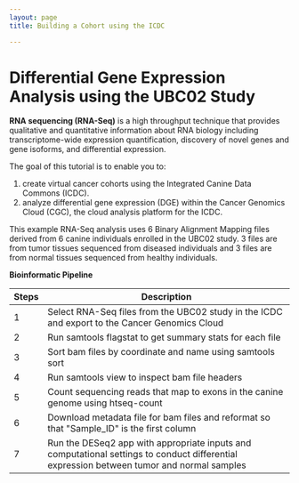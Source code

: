 ```yaml
---
layout: page
title: Building a Cohort using the ICDC

---
```



Differential Gene Expression Analysis using the UBC02 Study
============================================

**RNA sequencing (RNA-Seq)** is a high throughput technique that provides qualitative and quantitative information about RNA biology including transcriptome-wide expression quantification, discovery of novel genes and gene isoforms, and differential expression. 

The goal of this tutorial is to enable you to: 

1. create virtual cancer cohorts using the Integrated Canine Data Commons (ICDC). 
2. analyze differential gene expression (DGE) within the Cancer Genomics Cloud (CGC), the cloud analysis platform for the ICDC.


This example  RNA-Seq analysis uses 6 Binary Alignment Mapping files derived from 6 canine individuals enrolled in the UBC02 study.  3 files are from tumor tissues sequenced from diseased individuals and 3 files are from normal tissues sequenced from healthy individuals.  


**Bioinformatic Pipeline**

| Steps | Description|
| ---|--------|
| 1 | Select RNA-Seq files from the UBC02 study in the ICDC and export to the Cancer Genomics Cloud
| 2 | Run samtools flagstat to get summary stats for each file |
| 3  | Sort bam files by coordinate and name using samtools sort |
| 4 | Run samtools view to inspect bam file headers|
| 5  | Count sequencing reads that map to exons in the canine genome using htseq-count |
| 6  | Download metadata file for bam files and reformat so that "Sample_ID" is the first column |
| 7  | Run the DESeq2 app with appropriate inputs and computational settings to conduct differential expression between tumor and normal samples |